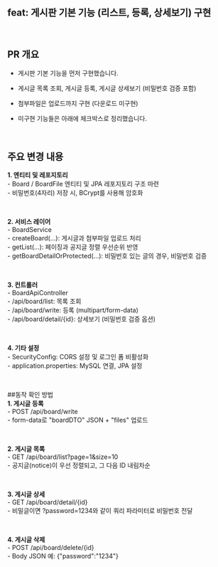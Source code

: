 
## feat: 게시판 기본 기능 (리스트, 등록, 상세보기) 구현

<br>

## PR 개요
- 게시판 기본 기능을 먼저 구현했습니다.

- 게시글 목록 조회, 게시글 등록, 게시글 상세보기 (비밀번호 검증 포함)
- 첨부파일은 업로드까지 구현 (다운로드 미구현)
- 미구현 기능들은 아래에 체크박스로 정리했습니다.

<br>

## 주요 변경 내용<br>
**1. 엔티티 및 레포지토리**<br>
     - Board / BoardFile 엔티티 및 JPA 레포지토리 구조 마련<br>
          - 비밀번호(4자리) 저장 시, BCrypt를 사용해 암호화<br>

<br>

**2. 서비스 레이어**<br>
     - BoardService<br>
          - createBoard(...): 게시글과 첨부파일 업로드 처리<br>
          - getList(...): 페이징과 공지글 정렬 우선순위 반영<br>
          - getBoardDetailOrProtected(...): 비밀번호 있는 글의 경우, 비밀번호 검증

<br>

**3. 컨트롤러**<br>
     - BoardApiController<br>
          - /api/board/list: 목록 조회<br>
          - /api/board/write: 등록 (multipart/form-data)<br>
          - /api/board/detail/{id}: 상세보기 (비밀번호 검증 옵션)

<br>

**4. 기타 설정**<br>
     - SecurityConfig: CORS 설정 및 로그인 폼 비활성화<br>
     - application.properties: MySQL 연결, JPA 설정

<br>

##동작 확인 방법<br>
**1. 게시글 등록**<br>
     - POST /api/board/write<br>
     - form-data로 "boardDTO" JSON + "files" 업로드
 
<br>

**2. 게시글 목록**<br>
     - GET /api/board/list?page=1&size=10<br>
     - 공지글(notice)이 우선 정렬되고, 그 다음 ID 내림차순

<br>

**3. 게시글 상세**<br>
     - GET /api/board/detail/{id}<br>
     - 비밀글이면 ?password=1234와 같이 쿼리 파라미터로 비밀번호 전달

<br>

**4. 게시글 삭제**<br>
     - POST /api/board/delete/{id}<br>
     - Body JSON 예: {"password":"1234"}
